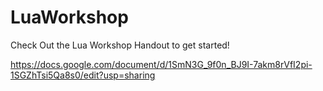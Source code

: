 # LuaWorkshop

Check Out the Lua Workshop Handout to get started!

https://docs.google.com/document/d/1SmN3G_9f0n_BJ9I-7akm8rVfI2pi-1SGZhTsi5Qa8s0/edit?usp=sharing
